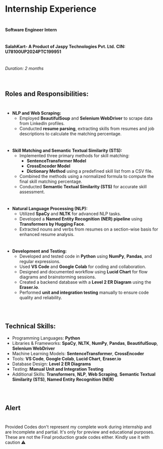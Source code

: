 # Internship Experience

<div style="height: 10px;"></div>

**Software Engineer Intern**

<div style="height: 10px;"></div>

**SalahKart- A Product of Jaspy Technologies Pvt. Ltd.**
**CIN: U78100UP2024PTC199951**

<div style="height: 10px;"></div>

_Duration: 2 months_

<div style="height: 20px;"></div>

## Roles and Responsibilities:

<div style="height: 10px;"></div>

- **NLP and Web Scraping:**
  - Employed **BeautifulSoup** and **Selenium WebDriver** to scrape data from LinkedIn profiles.
  - Conducted **resume parsing**, extracting skills from resumes and job descriptions to calculate the matching percentage.

<div style="height: 10px;"></div>

- **Skill Matching and Semantic Textual Similarity (STS):**
  - Implemented three primary methods for skill matching:
    - **SentenceTransformer Model**
    - **CrossEncoder Model**
    - **Dictionary Method** using a predefined skill list from a CSV file.
  - Combined the methods using a normalized formula to compute the final skill matching percentage.
  - Conducted **Semantic Textual Similarity (STS)** for accurate skill assessment.

<div style="height: 10px;"></div>

- **Natural Language Processing (NLP):**
  - Utilized **SpaCy** and **NLTK** for advanced NLP tasks.
  - Developed a **Named Entity Recognition (NER) pipeline** using **Transformers by Hugging Face**.
  - Extracted nouns and verbs from resumes on a section-wise basis for enhanced resume analysis.

<div style="height: 10px;"></div>

- **Development and Testing:**
  - Developed and tested code in **Python** using **NumPy**, **Pandas**, and regular expressions.
  - Used **VS Code** and **Google Colab** for coding and collaboration.
  - Designed and documented workflow using **Lucid Chart** for flow diagrams and brainstorming sessions.
  - Created a backend database with a **Level 2 ER Diagram** using the **Eraser.io**.
  - Performed **unit and integration testing** manually to ensure code quality and reliability.

<div style="height: 30px;"></div>

## Technical Skills:

- Programming Languages: **Python**
- Libraries & Frameworks: **SpaCy**, **NLTK**, **NumPy**, **Pandas**, **BeautifulSoup**, **Selenium WebDriver**
- Machine Learning Models: **SentenceTransformer**, **CrossEncoder**
- Tools: **VS Code**, **Google Colab**, **Lucid Chart**, **Eraser.io**
- Database Design: **Level 2 ER Diagrams**
- Testing: **Manual Unit and Integration Testing**
- Additional Skills: **Transformers**, **NLP**, **Web Scraping**, **Semantic Textual Similarity (STS)**, **Named Entity Recognition (NER)**

<div style="height: 30px;"></div>

## Alert

<div style="height: 10px;"></div>

Provided Codes don't represent my complete work during internship and are Incomplete and partial. It's only for preview and educational purposes. These are not the Final production grade codes either. Kindly use it with caution ⚠

<div style="height: 20px;"></div>
